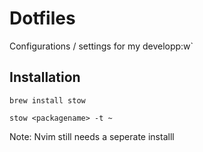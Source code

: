 # Dotfiles

Configurations / settings for my developp:w`


## Installation 

```
brew install stow 

stow <packagename> -t ~
```

Note: Nvim still needs a seperate installl 
